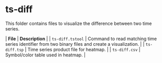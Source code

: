 # ts-diff

This folder contains files to visualize the difference between two time series.

| **File** | **Description** |
| `ts-diff.tstool` | Command to read matching time series identifier from two binary files and create a visualization. |
| `ts-diff.tsp` | Time series product file for heatmap. |
| `ts-diff.csv` | Symbol/color table used in heatmap. |

